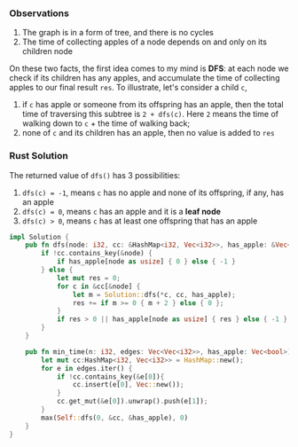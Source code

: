 
### Observations

1. The graph is in a form of tree, and there is no cycles
2. The time of collecting apples of a node depends on and only on its children node

On these two facts, the first idea comes to my mind is **DFS**: at each node we check if its children has any apples, and accumulate the time of collecting apples to our final result `res`. To illustrate, let's consider a child `c`,
1. if `c` has apple or someone from its offspring has an apple, then the total time of traversing this subtree is `2 + dfs(c)`. Here `2` means the time of walking down to `c` + the time of walking back; 
2. none of `c` and its children has an apple, then no value is added to `res`


### Rust Solution
The returned value of `dfs()` has 3 possibilities:
1. `dfs(c) = -1`, means `c` has no apple and none of its offspring, if any, has an apple
2. `dfs(c) = 0`, means `c` has an apple and it is a **leaf node**
3. `dfs(c) > 0`, means `c` has at least one offspring that has an apple

```rust
impl Solution {
    pub fn dfs(node: i32, cc: &HashMap<i32, Vec<i32>>, has_apple: &Vec<bool>) -> i32 {
        if !cc.contains_key(&node) {
            if has_apple[node as usize] { 0 } else { -1 }
        } else {
            let mut res = 0; 
            for c in &cc[&node] {
                let m = Solution::dfs(*c, cc, has_apple); 
                res += if m >= 0 { m + 2 } else { 0 };
            }
            if res > 0 || has_apple[node as usize] { res } else { -1 }
        }
    }

    pub fn min_time(n: i32, edges: Vec<Vec<i32>>, has_apple: Vec<bool>) -> i32 {
        let mut cc:HashMap<i32, Vec<i32>> = HashMap::new();
        for e in edges.iter() {
            if !cc.contains_key(&e[0]){
                cc.insert(e[0], Vec::new());
            }
            cc.get_mut(&e[0]).unwrap().push(e[1]);
        }
        max(Self::dfs(0, &cc, &has_apple), 0)
    }
}
```
